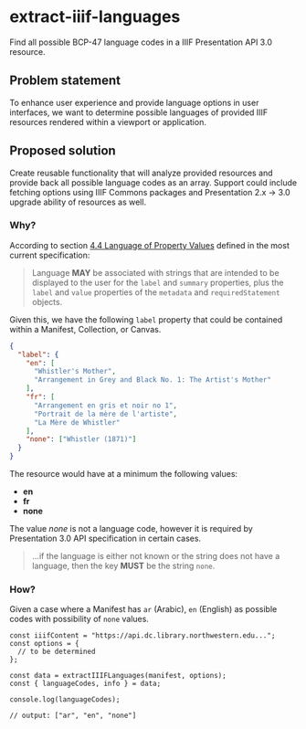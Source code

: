 # extract-iiif-languages

Find all possible BCP-47 language codes in a IIIF Presentation API 3.0 resource.

## Problem statement

To enhance user experience and provide language options in user interfaces, we want to determine possible languages of provided IIIF resources rendered within a viewport or application.

## Proposed solution

Create reusable functionality that will analyze provided resources and provide back all possible language codes as an array. Support could include fetching options using IIIF Commons packages and Presentation 2.x → 3.0 upgrade ability of resources as well.

### Why?

According to section [4.4 Language of Property Values](https://iiif.io/api/presentation/3.0/#language-of-property-values) defined in the most current specification:

> Language **MAY** be associated with strings that are intended to be displayed to the user for the `label` and `summary` properties, plus the `label` and `value` properties of the `metadata` and `requiredStatement` objects.

Given this, we have the following `label` property that could be contained within a Manifest, Collection, or Canvas.

```json
{
  "label": {
    "en": [
      "Whistler's Mother",
      "Arrangement in Grey and Black No. 1: The Artist's Mother"
    ],
    "fr": [
      "Arrangement en gris et noir no 1",
      "Portrait de la mère de l'artiste",
      "La Mère de Whistler"
    ],
    "none": ["Whistler (1871)"]
  }
}
```

The resource would have at a minimum the following values:

- **en**
- **fr**
- **none**

The value _none_ is not a language code, however it is required by Presentation 3.0 API specification in certain cases.

> ...if the language is either not known or the string does not have a language, then the key **MUST** be the string `none`.

### How?

Given a case where a Manifest has `ar` (Arabic), `en` (English) as possible codes with possibility of `none` values.

```tsx
const iiifContent = "https://api.dc.library.northwestern.edu...";
const options = {
  // to be determined
};

const data = extractIIIFLanguages(manifest, options);
const { languageCodes, info } = data;

console.log(languageCodes);

// output: ["ar", "en", "none"]
```
